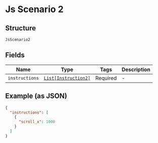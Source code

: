 
# Js Scenario 2

## Structure

`JsScenario2`

## Fields

| Name | Type | Tags | Description |
|  --- | --- | --- | --- |
| `instructions` | [`List[Instruction2]`](../../doc/models/instruction-2.md) | Required | - |

## Example (as JSON)

```json
{
  "instructions": [
    {
      "scroll_x": 1000
    }
  ]
}
```

